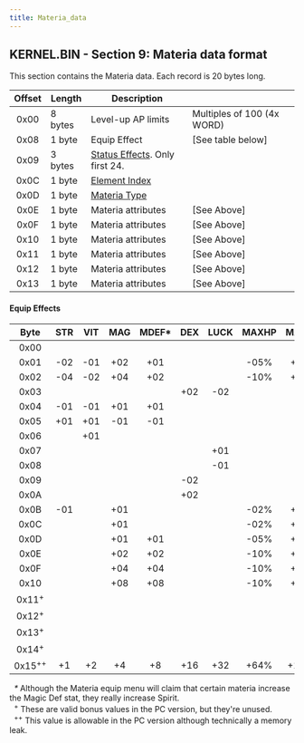 ```yaml
---
title: Materia_data
---
```


## KERNEL.BIN - Section 9: Materia data format

This section contains the Materia data. Each record is 20 bytes long.

| Offset | Length | Description |  |  |
|:--:|----|----|----|----|
| 0x00 | 8 bytes | Level-up AP limits | Multiples of 100 (4x WORD) |  |
| 0x08 | 1 byte | Equip Effect | \[See table below\] |  |
| 0x09 | 3 bytes | [Status Effects](Battle/Status_Effects). Only first 24. |  |  |
| 0x0C | 1 byte | [Element Index](Battle/Elemental_Data) |  |  |
| 0x0D | 1 byte | [Materia Type](Materia_Types) |  |  |
| 0x0E | 1 byte | Materia attributes | \[See Above\] |  |
| 0x0F | 1 byte | Materia attributes | \[See Above\] |  |
| 0x10 | 1 byte | Materia attributes | \[See Above\] |  |
| 0x11 | 1 byte | Materia attributes | \[See Above\] |  |
| 0x12 | 1 byte | Materia attributes | \[See Above\] |  |
| 0x13 | 1 byte | Materia attributes | \[See Above\] |  |

#### Equip Effects

|       Byte        | STR | VIT | MAG | MDEF\* | DEX | LUCK | MAXHP | MAXMP |
|:-----------------:|:---:|:---:|:---:|:------:|:---:|:----:|:-----:|:-----:|
|       0x00        |     |     |     |        |     |      |       |       |
|       0x01        | -02 | -01 | +02 |  +01   |     |      | -05%  | +05%  |
|       0x02        | -04 | -02 | +04 |  +02   |     |      | -10%  | +10%  |
|       0x03        |     |     |     |        | +02 | -02  |       |       |
|       0x04        | -01 | -01 | +01 |  +01   |     |      |       |       |
|       0x05        | +01 | +01 | -01 |  -01   |     |      |       |       |
|       0x06        |     | +01 |     |        |     |      |       |       |
|       0x07        |     |     |     |        |     | +01  |       |       |
|       0x08        |     |     |     |        |     | -01  |       |       |
|       0x09        |     |     |     |        | -02 |      |       |       |
|       0x0A        |     |     |     |        | +02 |      |       |       |
|       0x0B        | -01 |     | +01 |        |     |      | -02%  | +02%  |
|       0x0C        |     |     | +01 |        |     |      | -02%  | +02%  |
|       0x0D        |     |     | +01 |  +01   |     |      | -05%  | +05%  |
|       0x0E        |     |     | +02 |  +02   |     |      | -10%  | +10%  |
|       0x0F        |     |     | +04 |  +04   |     |      | -10%  | +15%  |
|       0x10        |     |     | +08 |  +08   |     |      | -10%  | +20%  |
| 0x11<sup>+</sup>  |     |     |     |        |     |      |       |       |
| 0x12<sup>+</sup>  |     |     |     |        |     |      |       |       |
| 0x13<sup>+</sup>  |     |     |     |        |     |      |       |       |
| 0x14<sup>+</sup>  |     |     |     |        |     |      |       |       |
| 0x15<sup>++</sup> | +1  | +2  | +4  |   +8   | +16 | +32  | +64%  | +128% |

  *\** Although the Materia equip menu will claim that certain materia increase the Magic Def stat, they really increase Spirit.  
  <sup>+</sup> These are valid bonus values in the PC version, but they're unused.  
  <sup>++</sup> This value is allowable in the PC version although technically a memory leak.
